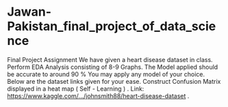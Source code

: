 # Jawan-Pakistan_final_project_of_data_science
Final Project Assignment We have given a heart disease dataset in class. Perform EDA Analysis consisting of 8-9 Graphs. The Model applied should be accurate to around 90 % You may apply any model of your choice. Below are the dataset links given for your ease. Construct Confusion Matrix displayed in a heat map ( Self - Learning ) . Link: https://www.kaggle.com/.../johnsmith88/heart-disease-dataset .
